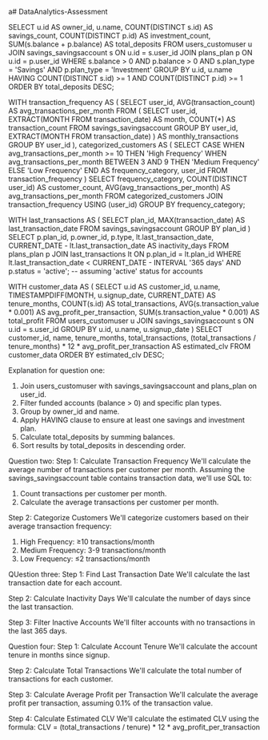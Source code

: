 a# DataAnalytics-Assessment

SELECT 
  u.id AS owner_id,
  u.name,
  COUNT(DISTINCT s.id) AS savings_count,
  COUNT(DISTINCT p.id) AS investment_count,
  SUM(s.balance + p.balance) AS total_deposits
FROM 
  users_customuser u
  JOIN savings_savingsaccount s ON u.id = s.user_id
  JOIN plans_plan p ON u.id = p.user_id
WHERE 
  s.balance > 0 AND p.balance > 0
  AND s.plan_type = 'Savings' AND p.plan_type = 'Investment'
GROUP BY 
  u.id, u.name
HAVING 
  COUNT(DISTINCT s.id) >= 1 AND COUNT(DISTINCT p.id) >= 1
ORDER BY 
  total_deposits DESC;

  WITH transaction_frequency AS (
  SELECT 
    user_id,
    AVG(transaction_count) AS avg_transactions_per_month
  FROM (
    SELECT 
      user_id,
      EXTRACT(MONTH FROM transaction_date) AS month,
      COUNT(*) AS transaction_count
    FROM 
      savings_savingsaccount
    GROUP BY 
      user_id, EXTRACT(MONTH FROM transaction_date)
  ) AS monthly_transactions
  GROUP BY 
    user_id
),
categorized_customers AS (
  SELECT 
    CASE
      WHEN avg_transactions_per_month >= 10 THEN 'High Frequency'
      WHEN avg_transactions_per_month BETWEEN 3 AND 9 THEN 'Medium Frequency'
      ELSE 'Low Frequency'
    END AS frequency_category,
    user_id
  FROM 
    transaction_frequency
)
SELECT 
  frequency_category,
  COUNT(DISTINCT user_id) AS customer_count,
  AVG(avg_transactions_per_month) AS avg_transactions_per_month
FROM 
  categorized_customers
  JOIN transaction_frequency USING (user_id)
GROUP BY 
  frequency_category;

WITH last_transactions AS (
  SELECT 
    plan_id,
    MAX(transaction_date) AS last_transaction_date
  FROM 
    savings_savingsaccount
  GROUP BY 
    plan_id
)
SELECT 
  p.plan_id,
  p.owner_id,
  p.type,
  lt.last_transaction_date,
  CURRENT_DATE - lt.last_transaction_date AS inactivity_days
FROM 
  plans_plan p
  JOIN last_transactions lt ON p.plan_id = lt.plan_id
WHERE 
  lt.last_transaction_date < CURRENT_DATE - INTERVAL '365 days'
  AND p.status = 'active';  -- assuming 'active' status for accounts

WITH customer_data AS (
  SELECT 
    u.id AS customer_id,
    u.name,
    TIMESTAMPDIFF(MONTH, u.signup_date, CURRENT_DATE) AS tenure_months,
    COUNT(s.id) AS total_transactions,
    AVG(s.transaction_value * 0.001) AS avg_profit_per_transaction,
    SUM(s.transaction_value * 0.001) AS total_profit
  FROM 
    users_customuser u
  JOIN 
    savings_savingsaccount s ON u.id = s.user_id
  GROUP BY 
    u.id, u.name, u.signup_date
)
SELECT 
  customer_id,
  name,
  tenure_months,
  total_transactions,
  (total_transactions / tenure_months) * 12 * avg_profit_per_transaction AS estimated_clv
FROM 
  customer_data
ORDER BY 
  estimated_clv DESC;


Explanation for question one:
1. Join users_customuser with savings_savingsaccount and plans_plan on user_id.
2. Filter funded accounts (balance > 0) and specific plan types.
3. Group by owner_id and name.
4. Apply HAVING clause to ensure at least one savings and investment plan.
5. Calculate total_deposits by summing balances.
6. Sort results by total_deposits in descending order.


Question two:
Step 1: Calculate Transaction Frequency
We'll calculate the average number of transactions per customer per month. Assuming the savings_savingsaccount table contains transaction data, we'll use SQL to:

1. Count transactions per customer per month.
2. Calculate the average transactions per customer per month.

Step 2: Categorize Customers
We'll categorize customers based on their average transaction frequency:

1. High Frequency: ≥10 transactions/month
2. Medium Frequency: 3-9 transactions/month
3. Low Frequency: ≤2 transactions/month

QUestion three:
Step 1: Find Last Transaction Date
We'll calculate the last transaction date for each account.

Step 2: Calculate Inactivity Days
We'll calculate the number of days since the last transaction.

Step 3: Filter Inactive Accounts
We'll filter accounts with no transactions in the last 365 days.

Question four:
Step 1: Calculate Account Tenure
We'll calculate the account tenure in months since signup.

Step 2: Calculate Total Transactions
We'll calculate the total number of transactions for each customer.

Step 3: Calculate Average Profit per Transaction
We'll calculate the average profit per transaction, assuming 0.1% of the transaction value.

Step 4: Calculate Estimated CLV
We'll calculate the estimated CLV using the formula: CLV = (total_transactions / tenure) * 12 * avg_profit_per_transaction
